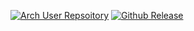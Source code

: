 [![Arch User Repsoitory](https://img.shields.io/aur/version/ibazel)](https://aur.archlinux.org/packages/ibazel)
[![Github Release](https://img.shields.io/github/v/release/bazelbuild/bazel-watcher)](https://github.com/bazelbuild/bazel-watcher)
